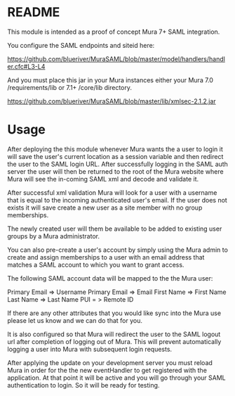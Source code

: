 # README #

This module is intended as a proof of concept Mura 7+ SAML integration.

You configure the SAML endpoints and siteid here:

https://github.com/blueriver/MuraSAML/blob/master/model/handlers/handler.cfc#L3-L4

And you must place this jar in your Mura instances either your Mura 7.0 /requirements/lib or 7.1+ /core/lib directory.

https://github.com/blueriver/MuraSAML/blob/master/lib/xmlsec-2.1.2.jar

# Usage #
After deploying the this module whenever Mura wants the a user to login it will  save the user's current location as a session variable and then redirect the user to the SAML login URL.  After successfully logging in the SAML auth server the user will then be returned to the root of the Mura website where Mura will see the in-coming SAML xml and decode and validate it.  

After successful xml validation Mura will look for a user with a username that is equal to the incoming authenticated user's email. If the user does not exists it will save create a new user as a site member with no group memberships. 

The newly created user will them be available to be added to existing user groups by a Mura administrator.  

You can also pre-create a user's account by simply using the Mura admin to create and assign memberships to a user with an email address that matches a SAML account to which you want to grant access.  

The following SAML account data will be mapped to the the Mura user:

Primary Email => Username
Primary Email => Email
First Name => First Name
Last Name => Last Name
PUI = > Remote ID

If there are any other attributes that you would like sync into the Mura use please let us know and we can do that for you.

It is also configured so that Mura will redirect the user to the SAML logout url after completion of logging out of Mura.  This will prevent automatically logging a user into Mura with subsequent login requests.

After applying the update on your development server you must reload Mura in order for the the new eventHandler to get registered with the application.  At that point it will be active and you will go through your SAML authentication to login.  So it will be ready for testing.
